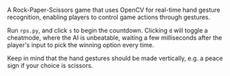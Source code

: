 A Rock-Paper-Scissors game that uses OpenCV for real-time hand gesture recognition, enabling players to control game actions through gestures.

Run `rps.py`, and click `s` to begin the countdown. Clicking `d` will toggle a cheatmode, where the AI is unbeatable, waiting a few milliseconds after the player's input to pick the winning option every time.

Keep in mind that the hand gestures should be made vertically, e.g. a peace sign if your choice is scissors.
